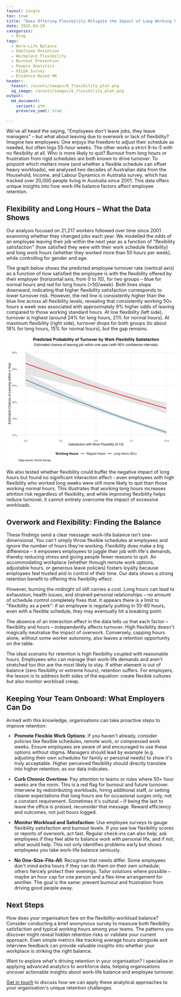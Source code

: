 ```yaml
---
layout: single
toc: true
title: "Does Offering Flexibility Mitigate the Impact of Long Working Hours on Retention?"
date: 2025-04-28
categories:
  - Blog
tags:
  - Work-Life Balance
  - Employee Retention
  - Workplace Flexibility
  - Burnout Prevention
  - People Analytics
  - HILDA Survey
  - Evidence-Based HR
header:
  teaser: /assets/images/6_flexibility_plot.png
  og_image: /assets/images/6_flexibility_plot.png
output: 
  md_document:
    variant: gfm
    preserve_yaml: true
    
---
```


<style>
  body {
    font-size: 0.8em; /* Adjust font size just for this page */
  }
</style>

We've all heard the saying, "Employees don't leave jobs, they leave managers" – but what about leaving due to overwork or lack of flexibility? Imagine two employees: One enjoys the freedom to adjust their schedule as needed, but often logs 55-hour weeks. The other works a strict 9-to-5 with no flexibility at all. Who is more likely to quit? Burnout from long hours or frustration from rigid schedules are both known to drive turnover. To pinpoint which matters more (and whether a flexible schedule can offset heavy workloads), we analysed two decades of Australian data from the Household, Income, and Labour Dynamics in Australia survey, which has tracked over 20,000 people living in Australia since 2001. This data offers unique insights into how work-life balance factors affect employee retention.

## Flexibility and Long Hours – What the Data Shows

Our analysis focused on 21,217 workers followed over time since 2001 examining whether they changed jobs each year. We modelled the odds of an employee leaving their job within the next year as a function of "flexibility satisfaction" (how satisfied they were with their work schedule flexibility) and long work hours (whether they worked more than 50 hours per week), while controlling for gender and age.

The graph below shows the predicted employee turnover rate (vertical axis) as a function of how satisfied the employee is with the flexibility offered by their employer (horizontal axis, from 0 to 10), for two groups – blue for normal hours and red for long hours (>50/week). Both lines slope downward, indicating that higher flexibility satisfaction corresponds to lower turnover risk. However, the red line is consistently higher than the blue line across all flexibility levels, revealing that consistently working 50+ hours a week was associated with approximately 9% higher odds of leaving compared to those working standard hours. At low flexibility (left side), turnover is highest (around 24% for long hours, 21% for normal hours). At maximum flexibility (right side), turnover drops for both groups (to about 18% for long hours, 15% for normal hours), but the gap remains. 

![](/assets/images/6_flexibility_hours_turnover_plot.png)

We also tested whether flexibility could buffer the negative impact of long hours but found no significant interaction effect - even employees with high flexibility who worked long weeks were still more likely to quit than those working normal hours. This illustrates that working long hours increases attrition risk regardless of flexibility, and while improving flexibility helps reduce turnover, it cannot entirely overcome the impact of excessive workloads.


## Overwork and Flexibility: Finding the Balance

These findings send a clear message: work-life balance isn't one-dimensional. You can't simply throw flexible schedules at employees and ignore the number of hours they're working. Flexibility does make a big difference – it empowers employees to juggle their job with life's demands, thereby reducing stress and giving people fewer reasons to quit. An accommodating workplace (whether through remote work options, adjustable hours, or generous leave policies) fosters loyalty because employees feel trusted and in control of their time. Our data shows a strong retention benefit to offering this flexibility effect.

However, burning the midnight oil still carries a cost. Long hours can lead to exhaustion, health issues, and strained personal relationships – no amount of schedule control completely fixes that. It appears there is a limit to "flexibility as a perk": if an employee is regularly putting in 55-60 hours, even with a flexible schedule, they may eventually hit a breaking point.

The absence of an interaction effect in the data tells us that each factor – flexibility and hours – independently affects turnover. High flexibility doesn't magically neutralise the impact of overwork. Conversely, capping hours alone, without some worker autonomy, also leaves a retention opportunity on the table.

The ideal scenario for retention is high flexibility coupled with reasonable hours. Employees who can manage their work-life demands and aren't stretched too thin are the most likely to stay. If either element is out of balance (zero flexibility or extreme hours), retention suffers. For employers, the lesson is to address both sides of the equation: create flexible cultures but also monitor workload creep.

## Keeping Your Team Onboard: What Employers Can Do

Armed with this knowledge, organisations can take proactive steps to improve retention:

- **Promote Flexible Work Options**: If you haven't already, consider policies like flexible schedules, remote work, or compressed work weeks. Ensure employees are aware of and encouraged to use these options without stigma. Managers should lead by example (e.g. adjusting their own schedules for family or personal needs) to show it's truly acceptable. Higher perceived flexibility should directly translate into higher retention, as our data indicates.

- **Curb Chronic Overtime**: Pay attention to teams or roles where 50+ hour weeks are the norm. This is a red flag for burnout and future turnover. Intervene by redistributing workloads, hiring additional staff, or setting clearer expectations that long hours are for occasional surges only, not a constant requirement. Sometimes it's cultural – if being the last to leave the office is praised, reconsider that message. Reward efficiency and outcomes, not just hours logged.

- **Monitor Workload and Satisfaction**: Use employee surveys to gauge flexibility satisfaction and burnout levels. If you see low flexibility scores or reports of overwork, act fast. Regular check-ins can also help; ask employees if they feel able to balance work with personal life, and if not, what would help. This not only identifies problems early but shows employees you take work-life balance seriously.

- **No One-Size-Fits-All**: Recognise that needs differ. Some employees don't mind extra hours if they can do them on their own schedule; others fiercely protect their evenings. Tailor solutions where possible – maybe an hour cap for one person and a flex-time arrangement for another. The goal is the same: prevent burnout and frustration from driving good people away.

## Next Steps

How does your organisation fare on the flexibility-workload balance? Consider conducting a brief anonymous survey to measure both flexibility satisfaction and typical working hours among your teams. The patterns you discover might reveal hidden retention risks or validate your current approach. Even simple metrics like tracking average hours alongside exit interview feedback can provide valuable insights into whether your workplace is striking the right balance.

Want to explore what's driving retention in your organisation? I specialise in applying advanced analytics to workforce data, helping organisations uncover actionable insights about work-life balance and employee turnover.

[Get in touch](mailto:t.ballard@uq.edu.au) to discuss how we can apply these analytical approaches to your organisation's unique retention challenges.